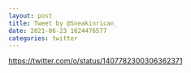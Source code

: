 ```yaml
--- 
layout: post 
title: Tweet by @Sneakinrican_ 
date: 2021-06-23 1624476577 
categories: twitter 
--- 
```

https://twitter.com/o/status/1407782300306362371